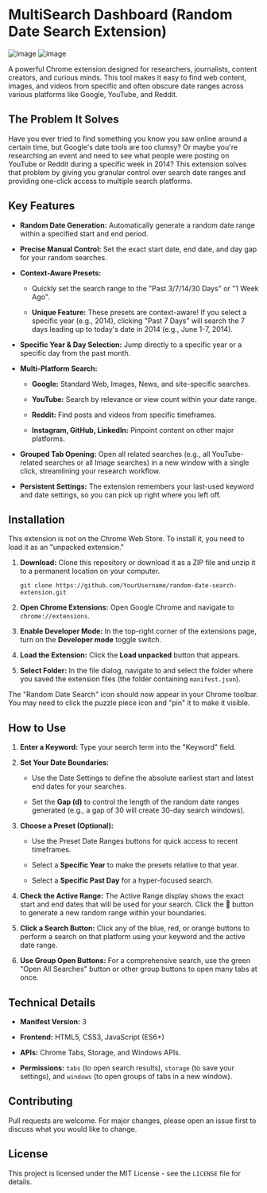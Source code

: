 # MultiSearch Dashboard (Random Date Search Extension)

![image](https://github.com/user-attachments/assets/085fff48-b1d9-43fa-ad8a-363a426fcba4)
![image](https://github.com/user-attachments/assets/961f4e42-52ff-4bbd-97f7-d8fe2cfbe1de)

A powerful Chrome extension designed for researchers, journalists, content creators, and curious minds. This tool makes it easy to find web content, images, and videos from specific and often obscure date ranges across various platforms like Google, YouTube, and Reddit.

## The Problem It Solves

Have you ever tried to find something you know you saw online around a certain time, but Google's date tools are too clumsy? Or maybe you're researching an event and need to see what people were posting on YouTube or Reddit during a specific week in 2014? This extension solves that problem by giving you granular control over search date ranges and providing one-click access to multiple search platforms.

## Key Features

- **Random Date Generation:** Automatically generate a random date range within a specified start and end period.
    
- **Precise Manual Control:** Set the exact start date, end date, and day gap for your random searches.
    
- **Context-Aware Presets:**
    
    - Quickly set the search range to the "Past 3/7/14/30 Days" or "1 Week Ago".
        
    - **Unique Feature:** These presets are context-aware! If you select a specific year (e.g., 2014), clicking "Past 7 Days" will search the 7 days leading up to today's date in 2014 (e.g., June 1-7, 2014).
        
- **Specific Year & Day Selection:** Jump directly to a specific year or a specific day from the past month.
    
- **Multi-Platform Search:**
    
    - **Google:** Standard Web, Images, News, and site-specific searches.
        
    - **YouTube:** Search by relevance or view count within your date range.
        
    - **Reddit:** Find posts and videos from specific timeframes.
        
    - **Instagram, GitHub, LinkedIn:** Pinpoint content on other major platforms.
        
- **Grouped Tab Opening:** Open all related searches (e.g., all YouTube-related searches or all Image searches) in a new window with a single click, streamlining your research workflow.
    
- **Persistent Settings:** The extension remembers your last-used keyword and date settings, so you can pick up right where you left off.
    

## Installation

This extension is not on the Chrome Web Store. To install it, you need to load it as an "unpacked extension."

1. **Download:** Clone this repository or download it as a ZIP file and unzip it to a permanent location on your computer.
    
    ```
    git clone https://github.com/YourUsername/random-date-search-extension.git
    ```
    
2. **Open Chrome Extensions:** Open Google Chrome and navigate to `chrome://extensions`.
    
3. **Enable Developer Mode:** In the top-right corner of the extensions page, turn on the **Developer mode** toggle switch.
    
4. **Load the Extension:** Click the **Load unpacked** button that appears.
    
5. **Select Folder:** In the file dialog, navigate to and select the folder where you saved the extension files (the folder containing `manifest.json`).
    

The "Random Date Search" icon should now appear in your Chrome toolbar. You may need to click the puzzle piece icon and "pin" it to make it visible.

## How to Use

1. **Enter a Keyword:** Type your search term into the "Keyword" field.
    
2. **Set Your Date Boundaries:**
    
    - Use the Date Settings to define the absolute earliest start and latest end dates for your searches.
        
    - Set the **Gap (d)** to control the length of the random date ranges generated (e.g., a gap of 30 will create 30-day search windows).
        
3. **Choose a Preset (Optional):**
    
    - Use the Preset Date Ranges buttons for quick access to recent timeframes.
        
    - Select a **Specific Year** to make the presets relative to that year.
        
    - Select a **Specific Past Day** for a hyper-focused search.
        
4. **Check the Active Range:** The Active Range display shows the exact start and end dates that will be used for your search. Click the 🔄 button to generate a new random range within your boundaries.
    
5. **Click a Search Button:** Click any of the blue, red, or orange buttons to perform a search on that platform using your keyword and the active date range.
    
6. **Use Group Open Buttons:** For a comprehensive search, use the green "Open All Searches" button or other group buttons to open many tabs at once.
    

## Technical Details

- **Manifest Version:** 3
    
- **Frontend:** HTML5, CSS3, JavaScript (ES6+)
    
- **APIs:** Chrome Tabs, Storage, and Windows APIs.
    
- **Permissions:** `tabs` (to open search results), `storage` (to save your settings), and `windows` (to open groups of tabs in a new window).
    

## Contributing

Pull requests are welcome. For major changes, please open an issue first to discuss what you would like to change.

## License

This project is licensed under the MIT License - see the `LICENSE` file for details.
